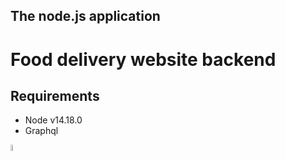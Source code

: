 ## The node.js application

# Food delivery website backend

## Requirements

* Node v14.18.0
* Graphql

<img alt="GraphQL Logo" align="left" src="https://graphql.org/img/logo.svg" width="5%" />